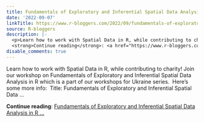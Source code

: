```yaml
---
title: Fundamentals of Exploratory and Inferential Spatial Data Analysis in R workshop
date: '2022-09-07'
linkTitle: https://www.r-bloggers.com/2022/09/fundamentals-of-exploratory-and-inferential-spatial-data-analysis-in-r-workshop/
source: R-bloggers
description: |-
  <p>Learn how to work with Spatial Data in R, while contributing to charity! Join our workshop on Fundamentals of Exploratory and Inferential Spatial Data Analysis in R which is a part of our workshops for Ukraine series.  Here’s some more info:  Title: Fundamentals of Exploratory and Inferential Spatial Data ...</p>
  <strong>Continue reading</strong>: <a href="https://www.r-bloggers.com/2022/09/fundamentals-of-exploratory-and-inferential-spatial-data-analysis-in-r-workshop/">Fundamentals of Exploratory and Inferential Spatial Data Analysis in R ...
disable_comments: true
---
```

<p>Learn how to work with Spatial Data in R, while contributing to charity! Join our workshop on Fundamentals of Exploratory and Inferential Spatial Data Analysis in R which is a part of our workshops for Ukraine series.  Here’s some more info:  Title: Fundamentals of Exploratory and Inferential Spatial Data ...</p>
<strong>Continue reading</strong>: <a href="https://www.r-bloggers.com/2022/09/fundamentals-of-exploratory-and-inferential-spatial-data-analysis-in-r-workshop/">Fundamentals of Exploratory and Inferential Spatial Data Analysis in R ...